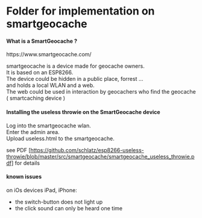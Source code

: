 # Folder for implementation on smartgeocache #
<h4>What is a SmartGeocache ? </h4>
https://www.smartgeocache.com/  

smartgeocache is a device made for geocache owners.   
It is based on an ESP8266.  
The device could be hidden in a public place, forrest ...   
and holds a local WLAN and a web.   
The web could be used in interaction by geocachers who find the geocache ( smartcaching device )

<h4>Installing the useless throwie on the SmartGeocache device</h4>

Log into the smartgeocache wlan.    
Enter the admin area.  
Upload useless.html to the smartgeocache.  

see PDF [https://github.com/schlatz/esp8266-useless-throwie/blob/master/src/smartgeocache/smartgeocache_useless_throwie.pdf] for details

<h4>known issues</h4>
on iOs devices iPad, iPhone:

* the switch-button does not light up
* the click sound can only be heard one time










